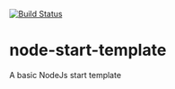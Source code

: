 [![Build Status](https://travis-ci.com/roicp/node-start-template.svg?branch=master)](https://travis-ci.com/roicp/node-start-template)

# node-start-template
A basic NodeJs start template
